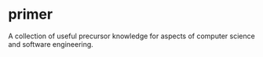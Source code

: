 # primer
A collection of useful precursor knowledge for aspects of computer science and software engineering.
